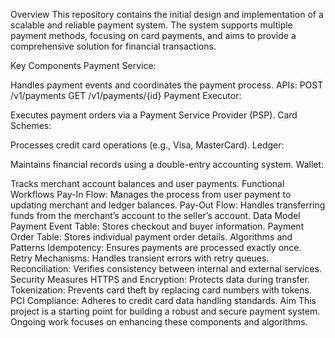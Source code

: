 Overview
This repository contains the initial design and implementation of a scalable and reliable payment system. The system supports multiple payment methods, focusing on card payments, and aims to provide a comprehensive solution for financial transactions.

Key Components
Payment Service:

Handles payment events and coordinates the payment process.
APIs:
POST /v1/payments
GET /v1/payments/{id}
Payment Executor:

Executes payment orders via a Payment Service Provider (PSP).
Card Schemes:

Processes credit card operations (e.g., Visa, MasterCard).
Ledger:

Maintains financial records using a double-entry accounting system.
Wallet:

Tracks merchant account balances and user payments.
Functional Workflows
Pay-In Flow: Manages the process from user payment to updating merchant and ledger balances.
Pay-Out Flow: Handles transferring funds from the merchant’s account to the seller’s account.
Data Model
Payment Event Table: Stores checkout and buyer information.
Payment Order Table: Stores individual payment order details.
Algorithms and Patterns
Idempotency: Ensures payments are processed exactly once.
Retry Mechanisms: Handles transient errors with retry queues.
Reconciliation: Verifies consistency between internal and external services.
Security Measures
HTTPS and Encryption: Protects data during transfer.
Tokenization: Prevents card theft by replacing card numbers with tokens.
PCI Compliance: Adheres to credit card data handling standards.
Aim
This project is a starting point for building a robust and secure payment system. Ongoing work focuses on enhancing these components and algorithms.
